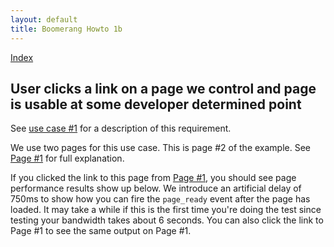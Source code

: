 ```yaml
---
layout: default 
title: Boomerang Howto 1b 
---
```


[Index](index.html)

## User clicks a link on a page we control and page is usable at some developer determined point

See [use case \#1](../use-cases.html#uc-1) for a description of this
requirement.

We use two pages for this use case. This is page \#2 of the example. See
[Page \#1](howto-1b-page%231.html) for full explanation.

If you clicked the link to this page from [Page
\#1](howto-1b-page%231.html), you should see page performance results
show up below. We introduce an artificial delay of 750ms to show how you
can fire the `page_ready` event after the page has loaded. It may take a
while if this is the first time you're doing the test since testing your
bandwidth takes about 6 seconds. You can also click the link to Page \#1
to see the same output on Page \#1.

<div id="results">
</div>

<script src="/boomerang/boomerang.js" type="text/javascript"> </script>
<script src="/boomerang/plugins/bw.js" type="text/javascript"> </script>
<script src="/boomerang/plugins/navtiming.js" type="text/javascript"> </script>
<script src="/boomerang/plugins/rt.js" type="text/javascript"> </script>
<script src="howtos.js" type="text/javascript"> </script>
<script type="text/javascript">
BOOMR.init({
		user_ip: '10.0.0.1',
		autorun: false,
		BW: {
			base_url: '../../images/',
			cookie: 'HOWTO-BA'
		},
		RT: {
			cookie: 'HOWTO-RT'
		}
	});

// Fire the page_ready event after 750ms
setTimeout(function() { BOOMR.page_ready(); }, 750);
</script>
